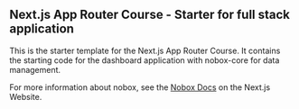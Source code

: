 ## Next.js App Router Course - Starter for full stack application

This is the starter template for the Next.js App Router Course. It contains the starting code for the dashboard application with nobox-core for data management.

For more information about nobox, see the [Nobox Docs](https://www.docs.nobox.cloud/) on the Next.js Website.
